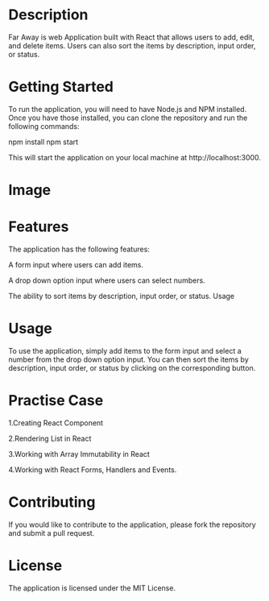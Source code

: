 # Description
Far Away is web  Application built with React that allows users to add, edit, and delete items. Users can also sort the items by description, input order, or status.

# Getting Started
To run the application, you will need to have Node.js and NPM installed. Once you have those installed, you can clone the repository and run the following commands:

npm install
npm start

This will start the application on your local machine at http://localhost:3000.

# Image

# Features
The application has the following features:

A form input where users can add items.

A drop down option input where users can select numbers.

The ability to sort items by description, input order, or status.
Usage

# Usage
To use the application, simply add items to the form input and select a number from the drop down option input. You can then sort the items by description, input order, or status by clicking on the corresponding button.

# Practise Case

1.Creating React Component

2.Rendering List in React

3.Working with Array Immutability in React

4.Working with React Forms, Handlers and Events.

# Contributing
If you would like to contribute to the application, please fork the repository and submit a pull request.

# License
The application is licensed under the MIT License.